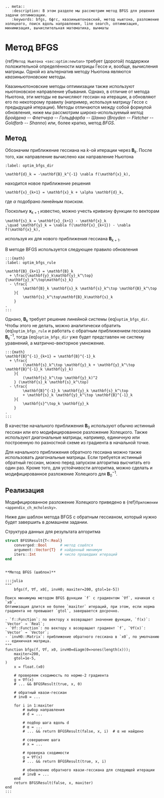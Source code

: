 ```{eval-rst}
.. meta::
   :description: В этом разделе мы рассмотрим метод BFGS для решения задачи оптимизации.
   :keywords: bfgs, бфгс, квазиньютоновский, метод ньютона, разложение холецкого, поиск вдоль направления, line search, оптимизация, минимизация, вычислительная математика, вычматы
```

# Метод BFGS

{ref}`Метод Ньютона <sec:optim:newton>` требует (дорогой) поддержки положительной определённости матрицы Гессе и, вообще, вычисления матрицы.
Одной из альтернатив методу Ньютона являются _квазиньютоновские_ методы.

Квазиньютоновские методы оптимизации также используют ньютоновское направление убывания.
Однако, в отличие от метода Ньютона, эти методы не вычисляют гессиан на итерации, а обновляют его по некоторому правилу (например, используя матрицу Гессе с предыдущей итерации).
Методы отличаются между собой формулой обновления, ниже мы рассмотрим широко-используемый *метод Бройдена -- Флетчера -- Гольдфарба -- Шанно* (*Broyden -- Fletcher -- Goldfarb -- Shanno*) или, более кратко, метод *BFGS*.


## Метод

Обозначим приближение гессиана на $k$-ой итерации через $\mathbf{B}_k$. После того, как направление вычислено как направление Ньютона

```{math}
:label: optim_bfgs_dir

\mathbf{d}_k = -\mathbf{B}_k^{-1} \nabla f(\mathbf{x}_k),
```

находится новое приближение решения

```{math}
\mathbf{x}_{k+1} = \mathbf{x}_k + \alpha \mathbf{d}_k,
```

где $\alpha$ подобрано линейным поиском.

Поскольку $\mathbf{x}_{k+1}$ известно, можно учесть кривизну функции по векторам

```{math}
\mathbf{s}_k = \mathbf{x}_{k+1} - \mathbf{x}_k
,\quad \mathbf{y}_k = \nabla f(\mathbf{x}_{k+1}) - \nabla f(\mathbf{x}_k),
```

используя их для нового приближения гессиана $\mathbf{B}_{k+1}$.

В методе BFGS используется следующее правило обновления

```{proof:definition} Правило BFGS
:::{math}
:label: optim_bfgs_rule

\mathbf{B}_{k+1} = \mathbf{B}_k
  + \frac{\mathbf{y}_k\mathbf{y}_k^\top}{\mathbf{y}_k^\top\mathbf{s}_k}
  - \frac{
        \mathbf{B}_k \mathbf{s}_k \mathbf{s}_k^\top \mathbf{B}_k^\top
    }{
        \mathbf{s}_k^\top\mathbf{B}_k\mathbf{s}_k
    }
.
:::
```

Однако, $\mathbf{B}_k$ требует решение линейной системы {eq}`optim_bfgs_dir`. Чтобы этого не делать, можно аналитически обратить {eq}`optim_bfgs_rule` и работать с обратным приближением гессиана $\mathbf{B}^{-1}_k$, тогда {eq}`optim_bfgs_dir` уже будет представлен не систему уравнений, а матрично-векторное умножение.

```{proof:definition} Правило BFGS для обратного гессиана
:::{math}
\mathbf{B}^{-1}_{k+1} = \mathbf{B}^{-1}_k
  + \frac{
        (\mathbf{s}_k^\top \mathbf{y}_k + \mathbf{y}_k^\top \mathbf{B}^{-1}_k \mathbf{y}_k)
    }{
        (\mathbf{s}_k^\top \mathbf{y}_k)^2
    } (\mathbf{s}_k \mathbf{s}_k^\top)
  - \frac{
        \mathbf{B}^{-1}_k \mathbf{y}_k \mathbf{s}_k^\top
        + \mathbf{s}_k \mathbf{y}_k^\top \mathbf{B}^{-1}_k
    }{
        \mathbf{s}^\top_k \mathbf{y}_k
    }
.
:::
```

В качестве начального приближения $\mathbf{B}_0$ используют обычно истинный гессиан или его модифицированное разложение Холецкого. Также используют диагональные матрицы, например, единичную или построенную по разностной схеме из градиента в начальной точке.

Для начального приближения обратного гессиана можно также использовать диагональные матрицы. Если требуется истинный обратный гессиан, можно перед запуском алгоритма высчитать его один раз. Кроме того, для устойчивости алгоритма, можно сделать и модифицированное разложение Холецкого для $\mathbf{B}^{-1}_0$.

## Реализация

Модифицированное разложение Холецкого приведено в {ref}`Приложении <appendix_ch_mcholesky>`.

Ниже дан шаблон метода BFGS с обратным гессианом, который нужно будет завершить в домашнем задании.

Структура данных для результата алгоритма

```julia
struct BFGSResult{T<:Real}
    converged::Bool      # метод сошёлся
    argument::Vector{T}  # найденный минимум
    iters::Int           # число прошедших итераций
end
```

```{proof:function} bfgs

**Метод BFGS (шаблон)**

:::julia
"""
    bfgs(f, ∇f, x0[, invH0; maxiter=200, gtol=1e-5])

Поиск минимума методом BFGS функции `f` с градиентом `∇f`, начиная с `x0`.
Оптимизация длится не более `maxiter` итераций, при этом, если норма градиента не превышает `gtol`, завершается досрочно.

- `f::Function`: по вектору x возвращает значение функции, `f(x)`: `Vector` → `Real`;
- `∇f::Function`: по вектору x возвращает градиент `f`, `∇f(x)`: `Vector` → `Vector`;
- `invH0::Matrix`: приближение обратного гессиана в `x0`, по умолчанию -- единичная матрица.
"""
function bfgs(f, ∇f, x0, invH0=diagm(0=>ones(length(x)));
    maxiter=200,
    gtol=1e-5,
)
    x = float.(x0)
    
    # проверяем сходимость по норме-2 градиента
    g = ∇f(x)
    # ... && BFGSResult(true, x, 0)

    # обратный квази-гессиан
    # invB = ...

    for i in 1:maxiter
        # выбор направления
        # d = ...
        
        # подбор шага вдоль d
        # α = ...
        # ... && return BFGSResult(false, x, i)  # α не найдено
        
        # совершение шага
        # x = ...
        
        # проверка сходимости
        g = ∇f(x)
        # ... && return BFGSResult(true, x, i)

        # обновление обратного квази-гессиана для следующей итерации
        # invB = ...
    end
    return BFGSResult(false, x, maxiter)
end
:::
```
